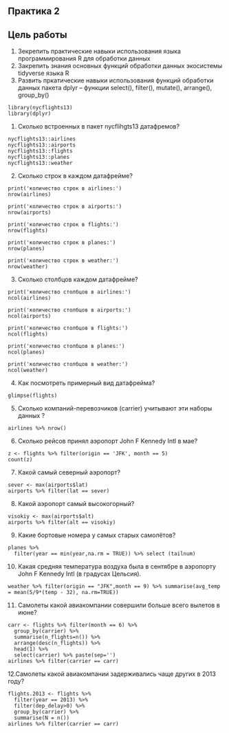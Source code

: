 ## Практика 2

## Цель работы
1. Зекрепить практические навыки использования языка программирования R для обработки данных
2. Закрепить знания основных функций обработки данных экосистемы tidyverse языка R
3. Развить пркатические навыки использования функций обработки данных пакета dplyr – функции select(), filter(), mutate(), arrange(), group_by()


```{r}
library(nycflights13)
library(dplyr)
```



1. Сколько встроенных в пакет nycflihgts13 датафремов?
```{r}
nycflights13::airlines
nycflights13::airports
nycflights13::flights
nycflights13::planes
nycflights13::weather
```

2. Сколько строк в каждом датафрейме?
```{r}
print('количество строк в airlines:')
nrow(airlines)

print('количество строк в airports:')
nrow(airports)

print('количество строк в flights:')
nrow(flights)

print('количество строк в planes:')
nrow(planes)

print('количество строк в weather:')
nrow(weather)
```

3. Сколько столбцов каждом датафрейме?
```{r}
print('количество столбцов в airlines:')
ncol(airlines)

print('количество столбцов в airports:')
ncol(airports)

print('количество столбцов в flights:')
ncol(flights)

print('количество столбцов в planes:')
ncol(planes)

print('количество столбцов в weather:')
ncol(weather)
```


4. Как посмотреть примерный вид датафрейма?
```{r}
glimpse(flights)
```


5. Сколько компаний-перевозчиков (carrier) учитывают эти наборы данных ?
```{r}
airlines %>% nrow()
```

6. Сколько рейсов принял аэропорт John F Kennedy Intl в мае?
```{r}
z <- flights %>% filter(origin == 'JFK', month == 5)
count(z)

```


7. Какой самый северный аэропорт?
```{r}
sever <- max(airports$lat)
airports %>% filter(lat == sever)
```



8. Какой аэропорт самый высокогорный?
```{r}
visokiy <- max(airports$alt)
airports %>% filter(alt == visokiy)
```


9. Какие бортовые номера у самых старых самолётов?
```{r}
planes %>% 
  filter(year == min(year,na.rm = TRUE)) %>% select (tailnum)

```

10. Какая средняя температура воздуха была в сентябре в аэропорту John F Kennedy Intl (в градусах Цельсия).
```{r}
weather %>% filter(origin == "JFK",month == 9) %>% summarise(avg_temp = mean(5/9*(temp - 32), na.rm=TRUE))
```


11. Самолеты какой авиакомпании совершили больше всего вылетов в июне?
```{r}
carr <- flights %>% filter(month == 6) %>%
  group_by(carrier) %>% 
  summarise(n_flights=n()) %>% 
  arrange(desc(n_flights)) %>%
  head(1) %>%
  select(carrier) %>% paste(sep='')
airlines %>% filter(carrier == carr)
```

12.Самолеты какой авиакомпании задерживались чаще других в 2013 году?
```{r}
flights.2013 <- flights %>% 
  filter(year == 2013) %>%
  filter(dep_delay>0) %>%
  group_by(carrier) %>% 
  summarise(N = n())
airlines %>% filter(carrier == carr)
```
